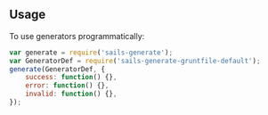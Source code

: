 
## Usage

To use generators programmatically:

```javascript
var generate = require('sails-generate');
var GeneratorDef = require('sails-generate-gruntfile-default');
generate(GeneratorDef, {
	success: function() {},
	error: function() {},
	invalid: function() {},
});
```